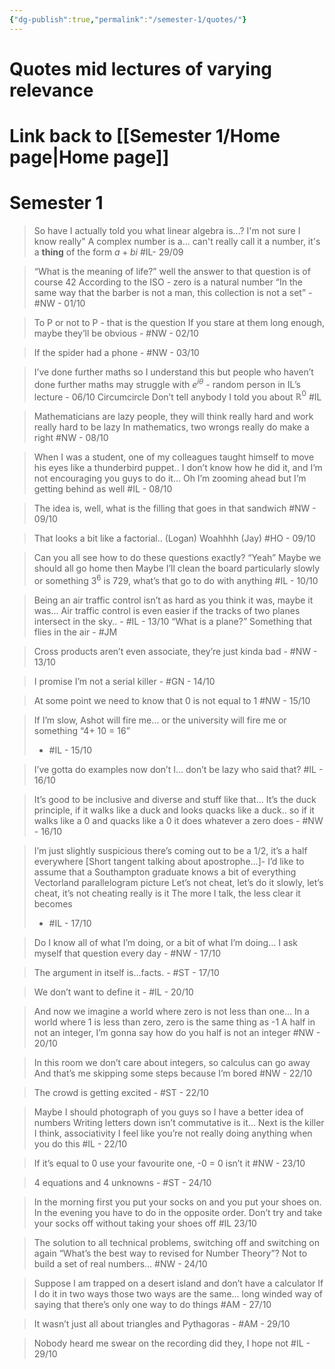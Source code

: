 ```yaml
---
{"dg-publish":true,"permalink":"/semester-1/quotes/"}
---
```



# Quotes mid lectures of varying relevance
# Link back to [[Semester 1/Home page\|Home page]]
# Semester 1 

> So have I actually told you what linear algebra is...? I'm not sure I know really" 
> A complex number is a... can't really call it a number, it's a **thing** of the form $a+bi$
> #IL- 29/09 

> “What is the meaning of life?” well the answer to that question is of course 42
> According to the ISO - zero is a natural number 
> “In the same way that the barber is not a man, this collection is not a set” -  #NW - 01/10

>To P or not to P - that is the question 
> If you stare at them long enough, maybe they’ll be obvious -  #NW - 02/10 

> If the spider had a phone - #NW - 03/10 

> I’ve done further maths so I understand this but people who haven’t done further maths may struggle with $e^{i\theta}$ - random person in IL’s lecture - 06/10
> Circumcircle 
> Don’t tell anybody I told you about $\mathbb{R}^0$
> #IL 

> Mathematicians are lazy people, they will think really hard and work really hard to be lazy 
> In mathematics, two wrongs really do make a right 
> #NW - 08/10

> When I was a student, one of my colleagues taught himself to move his eyes like a thunderbird puppet.. I don’t know how he did it, and I’m not encouraging you guys to do it… 
> Oh I’m zooming ahead but I’m getting behind as well 
> #IL - 08/10 

> The idea is, well, what is the filling that goes in that sandwich 
> #NW - 09/10 

> That looks a bit like a factorial.. (Logan)
> Woahhhh (Jay)
> #HO - 09/10 

> Can you all see how to do these questions exactly? 
> “Yeah” 
> Maybe we should all go home then 
> Maybe I’ll clean the board particularly slowly or something 
> $3^6$ is 729, what’s that go to do with anything 
> #IL - 10/10

> Being an air traffic control isn’t as hard as you think it was, maybe it was... Air traffic control is even easier if the tracks of two planes intersect in the sky.. - #IL - 13/10
> “What is a plane?” Something that flies in the air - #JM 

> Cross products aren’t even associate, they’re just kinda bad - #NW - 13/10 

>I promise I’m not a serial killer - #GN - 14/10 

> At some point we need to know that 0 is not equal to 1 #NW - 15/10 

> If I’m slow, Ashot will fire me… or the university will fire me or something 
> “4+ 10 = 16”
> - #IL - 15/10

> I’ve gotta do examples now don’t I… don’t be lazy who said that? 
> #IL - 16/10 

>It’s good to be inclusive and diverse and stuff like that…
>It’s the duck principle, if it walks like a duck and looks quacks like a duck.. so if it walks like a 0 and quacks like a 0 it does whatever a zero does - #NW - 16/10 

> I’m just slightly suspicious there’s coming out to be a 1/2, it’s a half everywhere
> [Short tangent talking about apostrophe…]- I’d like to assume that a Southampton graduate knows a bit of everything 
> Vectorland parallelogram picture 
> Let’s not cheat, let’s do it slowly, let’s cheat, it’s not cheating really is it 
> The more I talk, the less clear it becomes 
>  - #IL - 17/10

> Do I know all of what I’m doing, or a bit of what I’m doing… I ask myself that question every day - #NW - 17/10 

> The argument in itself is…facts. - #ST - 17/10

> We don’t want to define it - #IL - 20/10 

> And now we imagine a world where zero is not less than one…
> In a world where 1 is less than zero, zero is the same thing as -1 
> A half in not an integer, I’m gonna say how do you half is not an integer 
> #NW - 20/10 

> In this room we don’t care about integers, so calculus can go away 
> And that’s me skipping some steps because I’m bored 
> #NW  - 22/10

> The crowd is getting excited - #ST - 22/10 

> Maybe I should photograph of you guys so I have a better idea of numbers
> Writing letters down isn’t commutative is it… 
> Next is the killer I think, associativity 
> I feel like you’re not really doing anything when you do this
>  #IL - 22/10 

> If it’s equal to 0 use your favourite one, -0 = 0 isn’t it #NW - 23/10

> 4 equations and 4 unknowns - #ST - 24/10 

 >In the morning first you put your socks on and you put your shoes on. In the evening you have to do in the opposite order. Don’t try and take your socks off without taking your shoes off  #IL 23/10

> The solution to all technical problems, switching off and switching on again 
> “What’s the best way to revised for Number Theory”? 
> Not to build a set of real numbers… 
> #NW - 24/10 

> Suppose I am trapped on a desert island and don’t have a calculator 
> If I do it in two ways those two ways are the same… long winded way of saying that there’s only one way to do things 
> #AM - 27/10

> It wasn’t just all about triangles and Pythagoras - #AM - 29/10 

> Nobody heard me swear on the recording did they, I hope not #IL - 29/10 
 


